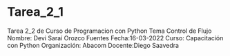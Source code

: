 # Tarea_2_1
Tarea 2_2 de Curso de Programacion con Python Tema Control de Flujo Nombre: Devi Saraí Orozco Fuentes Fecha:16-03-2022 Curso: Capacitación con Python Organización: Abacom Docente:Diego Saavedra
